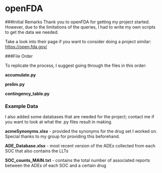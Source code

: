 # openFDA

###Initial Remarks
Thank you to openFDA for getting my project started. However, due to the limitations of the queries, I had to write my own scripts to get the data we needed.

Take a look into their page if you want to consider doing a project similar: https://open.fda.gov/


###File Order

To replicate the process, I suggest going through the files in this order:

__accumulate.py__

__prelim.py__

__contingency_table.py__


### Example Data

I also added some databases that are needed for the project; contact me if you want to look at what the .py files result in making.

__acmeSynonyms.xlsx__ - provided the synonyms for the drug set I worked on. Special thanks to my group for providing this beforehand.

__ADE_Database.xlsx__ - most recent version of the ADEs collected from each SOC that also contains the LLTs

__SOC_counts_MAIN.txt__ - contains the total number of associated reports between the ADEs of each SOC and a certain drug


